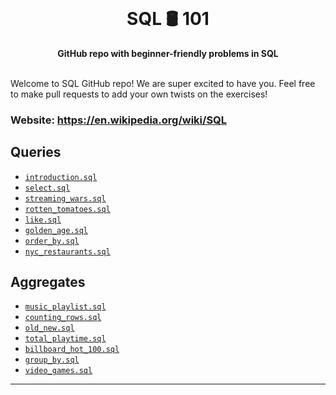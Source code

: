 <div align="center">
  <br>
  <h1>SQL 🛢️ 101</h1>
  <strong>GitHub repo with beginner-friendly problems in SQL</strong>
</div>
<br>

Welcome to SQL GitHub repo! We are super excited to have you. Feel free to make pull requests to add your own twists on the exercises!

### Website: https://en.wikipedia.org/wiki/SQL


## Queries

- [`introduction.sql`](https://github.com/codedex-io/sql-101/blob/main/1-queries/01_introduction.sql)
- [`select.sql`](https://github.com/codedex-io/sql-101/blob/main/1-queries/02_select.sql)
- [`streaming_wars.sql`](https://github.com/codedex-io/sql-101/blob/main/1-queries/03_streaming_wars.sql)
- [`rotten_tomatoes.sql`](https://github.com/codedex-io/sql-101/blob/main/1-queries/04_rotten_tomatoes.sql)
- [`like.sql`](https://github.com/codedex-io/sql-101/blob/main/1-queries/05_like.sql)
- [`golden_age.sql`](https://github.com/codedex-io/sql-101/blob/main/1-queries/06_golden_age.sql)
- [`order_by.sql`](https://github.com/codedex-io/sql-101/blob/main/1-queries/07_order_by.sql)
- [`nyc_restaurants.sql`](https://github.com/codedex-io/sql-101/blob/main/1-queries/08_nyc_restaurants.sql)

<!-- ## <img src="https://raw.githubusercontent.com/codedex-io/python-101/main/assets/badge_equal.png" height="21" style="vertical-align: middle"> Aggregate Functions -->

## Aggregates

- [`music_playlist.sql`](https://github.com/codedex-io/sql-101/blob/main/2-aggregates/09_music_playlist.sql)
- [`counting_rows.sql`](https://github.com/codedex-io/sql-101/blob/main/2-aggregates/10_counting_rows.sql)
- [`old_new.sql`](https://github.com/codedex-io/sql-101/blob/main/2-aggregates/11_old_new.sql)
- [`total_playtime.sql`](https://github.com/codedex-io/sql-101/blob/main/2-aggregates/12_total_playtime.sql)
- [`billboard_hot_100.sql`](https://github.com/codedex-io/sql-101/blob/main/2-aggregates/13_billboard_hot_100.sql)
- [`group_by.sql`](https://github.com/codedex-io/sql-101/blob/main/2-aggregates/14_group_by.sql)
- [`video_games.sql`](https://github.com/codedex-io/sql-101/blob/main/2-aggregates/15_video_games.sql)

---


